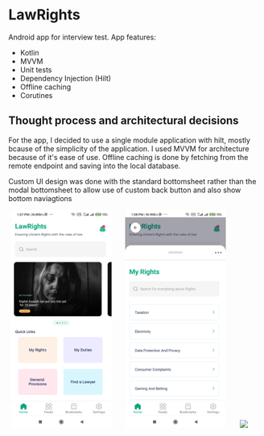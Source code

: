 # LawRights

Android app for interview test. App features:
 * Kotlin
 * MVVM
 * Unit tests
 * Dependency Injection (Hilt)
 * Offline caching
 * Corutines
 
## Thought process and architectural decisions
For the app, I decided to use a single module application with hilt, mostly bcause of the simplicity of the application. I used MVVM for architecture because of it's ease of use. Offline caching is done by fetching from the remote endpoint and saving into the local database. 
 
Custom UI design was done with the standard bottomsheet rather than the modal bottomsheet to allow use of custom back button and also show bottom naviagtions 

 
<p align="center">
  <img src="./media/Screenshot_2021-09-13-13-07-55-043_io.github.codejunk1e.lawrights.jpg" width="200">
   &nbsp; &nbsp; &nbsp;
  <img src="./media/Screenshot_2021-09-13-13-08-03-190_io.github.codejunk1e.lawrights.jpg" width="200">
   &nbsp; &nbsp; &nbsp;
  <img src="./media/20210913_132901.gif" width="200" padding"100px">
   &nbsp; &nbsp; &nbsp;
</p>

